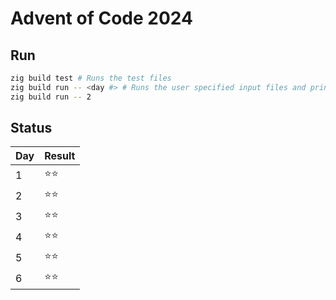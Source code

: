 # Advent of Code 2024

## Run

```bash
zig build test # Runs the test files
zig build run -- <day #> # Runs the user specified input files and prints answers.
zig build run -- 2
```

## Status

| Day | Result |
|-----|--------|
| 1   | ⭐⭐   |
| 2   | ⭐⭐   |
| 3   | ⭐⭐   |
| 4   | ⭐⭐   |
| 5   | ⭐⭐   |
| 6   | ⭐⭐   |
